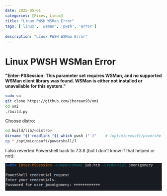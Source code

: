 ```yaml
---
date: 2025-05-01
categories: [Fixes, Linux]
title: "Linux PWSH WSMan Error"
tags: ['linux', 'wsman', 'pwsh', 'error']

description: "Linux PWSH WSMan Error"
---
```


# Linux PWSH WSMan Error

**"Enter-PSSession: This parameter set requires WSMan, and no supported WSMan client library was found. WSMan is either not installed or unavailable for this system."**

```bash
sudo su
git clone https://github.com/jborean93/omi
cd omi
./build.py
```

Choose distro:

```bash
cd build/lib/<distro>
dirname "$( readlink "$( which pwsh )" )"    # /opt/microsoft/powershell/7
cp * /opt/microsoft/powershell/7
```

I also reverted Powershell back to 7.3.8 (but I don't know if that helped or not):

![image1](../resources/9da16f3cb8e94e62a6ff964762754cf1.png)

